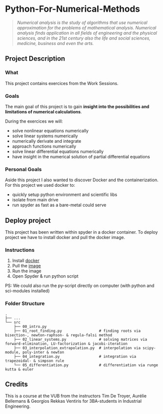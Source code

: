 # Python-For-Numerical-Methods
>*Numerical analysis is the study of algorithms that use numerical approximation for the problems of mathematical analysis. Numerical analysis finds application in all fields of engineering and the physical sciences, and in the 21st century also the life and social sciences, medicine, business and even the arts.*
## Project Description

### What
This project contains exercices from the Work Sessions. 

### Goals
The main goal of this project is to gain
**insight into the possibilities and limitations of numerical calculations**.

During the exercices we will:
- solve nonlinear equations numerically
- solve linear systems numerically
- numerically derivate and integrate
- approach functions numerically
- solve linear differential equations numerically
- have insight in the numerical solution of partial differential equations

### Personal Goals
Aside this project I also wanted to discover Docker and the containerization.
For this project we used docker to:
- quickly setup python environment and scientific libs
- isolate from main drive
- run spyder as fast as a bare-metal could serve

## Deploy project
This project has been written within spyder in a docker container.
To deploy project we have to install docker and pull the docker image.

### Instructions
1. Install [docker](https://docs.docker.com/get-docker/) 
2. Pull the [image](https://hub.docker.com/r/compdatasci/spyder-desktop)
3. Run the image
4. Open Spyder & run python script

PS: We could also run the py-script directly on computer (with python and sci-modules installed)
### Folder Structure
    .
    ├── ...
    └── src
        ├── 00_intro.py
        ├── 01_root_finding.py                 # finding roots via bisection-, newton-raphson- & regula-falsi method 
        ├── 02_linear_systems.py               # solving matrices via forward-elimination, LU-factorization & jacobi-iteration
        ├── 03_interpolation_extrapolation.py  # interpolation via scipy-module, poly-inter & newton
        ├── 04_integration.py                  # integration via trapezoidal- & simpson rule
        └── 05_differentiation.py              # differentiation via runge kutta & euler
    
## Credits 
This is a course at the VUB from the instructors Tim De Troyer, Aurélie Bellemans & Georgios Rekkas Ventiris for 3BA-students in Industrial Engineering.
